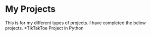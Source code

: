 # My Projects
This is for my different types of projects.
I have completed the below projects.
*TikTakToe Project in Python
